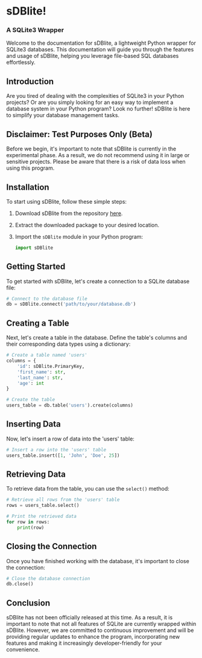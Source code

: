# sDBlite!

### A SQLite3 Wrapper

Welcome to the documentation for sDBlite, a lightweight Python wrapper for SQLite3 databases. This documentation will guide you through the features and usage of sDBlite, helping you leverage file-based SQL databases effortlessly.

## Introduction

Are you tired of dealing with the complexities of SQLite3 in your Python projects? Or are you simply looking for an easy way to implement a database system in your Python program? Look no further! sDBlite is here to simplify your database management tasks.

## Disclaimer: Test Purposes Only (Beta)

Before we begin, it's important to note that sDBlite is currently in the experimental phase. As a result, we do not recommend using it in large or sensitive projects. Please be aware that there is a risk of data loss when using this program.

## Installation

To start using sDBlite, follow these simple steps:

1. Download sDBlite from the repository [here](https://github.com/Build-Your-Dream-Python-Project/sDBlite/raw/main/sdb.py).

1. Extract the downloaded package to your desired location.

1. Import the `sDBlite` module in your Python program:

   ```python
   import sDBlite
   ```

## Getting Started

To get started with sDBlite, let's create a connection to a SQLite database file:

```python
# Connect to the database file
db = sDBlite.connect('path/to/your/database.db')
```

## Creating a Table

Next, let's create a table in the database. Define the table's columns and their corresponding data types using a dictionary:

```python
# Create a table named 'users'
columns = {
    'id': sDBlite.PrimaryKey,
    'first_name': str,
    'last_name': str,
    'age': int
}

# Create the table
users_table = db.table('users').create(columns)
```

## Inserting Data

Now, let's insert a row of data into the 'users' table:

```python
# Insert a row into the 'users' table
users_table.insert([1, 'John', 'Doe', 25])
```

## Retrieving Data

To retrieve data from the table, you can use the `select()` method:

```python
# Retrieve all rows from the 'users' table
rows = users_table.select()

# Print the retrieved data
for row in rows:
    print(row)
```

## Closing the Connection

Once you have finished working with the database, it's important to close the connection:

```python
# Close the database connection
db.close()
```

## Conclusion

sDBlite has not been officially released at this time. As a result, it is important to note that not all features of SQLite are currently wrapped within sDBlite. However, we are committed to continuous improvement and will be providing regular updates to enhance the program, incorporating new features and making it increasingly developer-friendly for your convenience.
